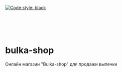 [![Code style: black](https://img.shields.io/badge/code%20style-black-000000.svg)](https://github.com/psf/black)

<h1 align="center">
  <br>
  <img src=""></a>
</h1>

# bulka-shop
Онлайн магазин "Bulka-shop" для продажи выпечки
